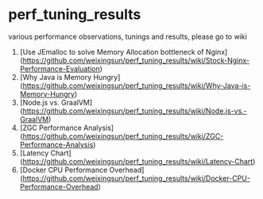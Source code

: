 # perf_tuning_results
various performance observations, tunings and results, please go to wiki

1. [Use JEmalloc to solve Memory Allocation bottleneck of Nginx]
(https://github.com/weixingsun/perf_tuning_results/wiki/Stock-Nginx-Performance-Evaluation)
2. [Why Java is Memory Hungry]
(https://github.com/weixingsun/perf_tuning_results/wiki/Why-Java-is-Memory-Hungry)
3. [Node.js vs. GraalVM]
(https://github.com/weixingsun/perf_tuning_results/wiki/Node.js-vs.-GraalVM)
4. [ZGC Performance Analysis]
(https://github.com/weixingsun/perf_tuning_results/wiki/ZGC-Performance-Analysis)
5. [Latency Chart]
(https://github.com/weixingsun/perf_tuning_results/wiki/Latency-Chart)
6. [Docker CPU Performance Overhead]
(https://github.com/weixingsun/perf_tuning_results/wiki/Docker-CPU-Performance-Overhead)
